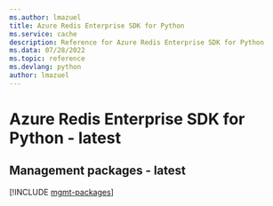 ```yaml
---
ms.author: lmazuel
title: Azure Redis Enterprise SDK for Python
ms.service: cache
description: Reference for Azure Redis Enterprise SDK for Python
ms.data: 07/28/2022
ms.topic: reference
ms.devlang: python
author: lmazuel
---
```

# Azure Redis Enterprise SDK for Python - latest

## Management packages - latest
[!INCLUDE [mgmt-packages](redis-enterprise-mgmt-index.md)]